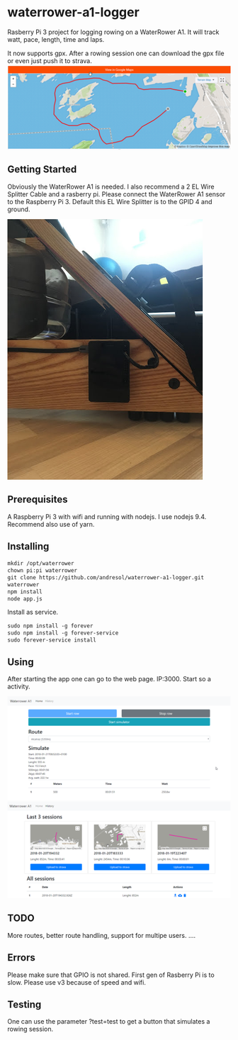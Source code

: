 # waterrower-a1-logger

Rasberry Pi 3 project for logging rowing on a WaterRower A1. It will track watt,
pace, length, time and laps. 

It now supports gpx. After a rowing session one can download the gpx file or even
just push it to strava.
![strava](strava.png "strava")

## Getting Started
Obviously the WaterRower A1 is needed. I also recommend a 2 EL Wire Splitter Cable and a rasberry pi. Please 
connect the WaterRower A1 sensor to the Raspberry Pi 3. Default this EL Wire Splitter is
to the GPID 4 and ground.  

![setup](setup.JPG "Setup")

## Prerequisites
A Raspberry Pi 3 with wifi and running with nodejs. I use nodejs 9.4. Recommend also use of
yarn. 

## Installing
```
mkdir /opt/waterrower
chown pi:pi waterrower
git clone https://github.com/andresol/waterrower-a1-logger.git waterrower
npm install
node app.js
``` 

Install as service. 
```
sudo npm install -g forever
sudo npm install -g forever-service
sudo forever-service install  
```


## Using
After starting the app one can go to the web page. IP:3000. 
Start so a activity. 

![web-gui](web-gui.png "Main Gui")
![web-gui](web-gui-history.png "gui")

## TODO
More routes, better route handling, support for multipe users.
....

## Errors
Please make sure that GPIO is not shared.
First gen of Rasberry Pi is to slow. Please use v3 because of speed and wifi.

## Testing
One can use the parameter ?test=test to get a button that simulates a rowing session.